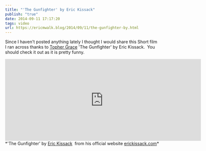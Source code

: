 ```yaml
---
title: "'The Gunfighter' by Eric Kissack"
publish: "true"
date: 2014-09-11 17:17:20
tags: video
url: https://ericmwalk.blog/2014/09/11/the-gunfighter-by.html
---
```


Since I haven't posted anything lately I thought I would share this Short film I ran across thanks to <a href="https://twitter.com/tophergrace">Topher Grace</a> 'The Gunfighter' by Eric Kissack.  You should check it out as it is pretty funny.

<iframe src="https://player.vimeo.com/video/79306807?h=23101bc304" width="640" height="267" frameborder="0" allow="autoplay; fullscreen; picture-in-picture" allowfullscreen></iframe>
*'The Gunfighter' by <a href="https://twitter.com/erickissack">Eric Kissack</a>  from his official website <a href="http://erickissack.com/">erickissack.com</a>*